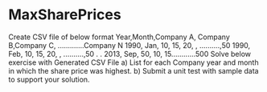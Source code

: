 MaxSharePrices
==============

Create CSV file of below format Year,Month,Company A, Company B,Company C, .............Company N  1990, Jan, 10, 15, 20, , ..........,50  1990, Feb, 10, 15, 20, , ..........,50 . . 2013, Sep, 50, 10, 15............500  Solve below exercise with Generated CSV File a) List for each Company year and month in which the share price was highest.  b) Submit a unit test with sample data to support your solution.
